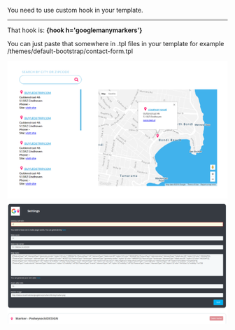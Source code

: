 You need to use custom hook in your template. 

----------------------------------

That hook is: <strong> {hook h='googlemanymarkers'} </strong>

You can just paste that somewhere in .tpl files in your template for example 
/themes/default-bootstrap/contact-form.tpl


<img src="./screenshot.jpg" />
<img src="./screenshot2.png" />
